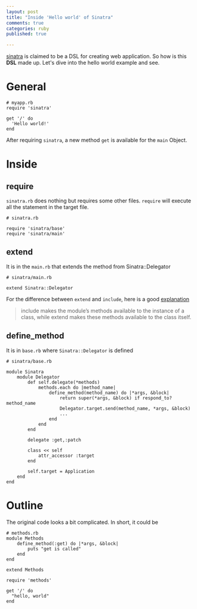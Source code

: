 ```yaml
---
layout: post
title: "Inside 'Hello world' of Sinatra"
comments: true
categories: ruby
published: true

---
```


[sinatra](http://www.sinatrarb.com/intro.html) is claimed to be a DSL for creating web application. So how is this **DSL** made up. Let's dive into the hello world example and see.

# General

```
# myapp.rb
require 'sinatra'

get '/' do
  'Hello world!'
end
```

After requiring `sinatra`, a new method `get` is available for the `main` Object.

# Inside

## require

`sinatra.rb` does nothing but requires some other files. `require` will execute all the statement in the target file.

```
# sinatra.rb

require 'sinatra/base'
require 'sinatra/main'
```

## extend

It is in the `main.rb` that extends the method from Sinatra::Delegator

```
# sinatra/main.rb

extend Sinatra::Delegator
```

For the difference between `extend` and `include`, here is a good [explanation](http://rubyquicktips.com/post/1133877859/include-vs-extend)

>include makes the module’s methods available to the instance of a class, while
>extend makes these methods available to the class itself.

## define_method

It is in `base.rb` where `Sinatra::Delegator` is defined

```
# sinatra/base.rb

module Sinatra
    module Delegator
        def self.delegate(*methods)
            methods.each do |method_name|
                define_method(method_name) do |*args, &block|
                    return super(*args, &block) if respond_to? method_name
                    Delegator.target.send(method_name, *args, &block)
                    ...
                end
            end
        end

        delegate :get,:patch

        class << self
      	    attr_accessor :target
        end

    ​    self.target = Application
    end
end
```

# Outline

The original code looks a bit complicated. In short, it could be

```
# methods.rb
module Methods
    define_method(:get) do |*args, &block|
        puts "get is called"
    end
end

extend Methods
```

```
require 'methods'

get '/' do
  "hello, world"
end
```
